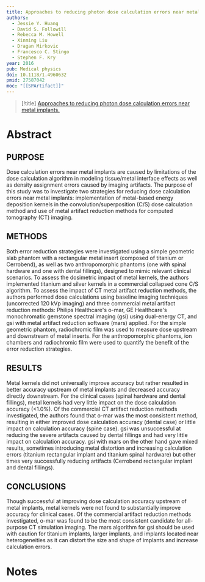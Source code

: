 ```yaml
---
title: Approaches to reducing photon dose calculation errors near metal implants.
authors:
  - Jessie Y. Huang
  - David S. Followill
  - Rebecca M. Howell
  - Xinming Liu
  - Dragan Mirkovic
  - Francesco C. Stingo
  - Stephen F. Kry
year: 2016
pub: Medical physics
doi: 10.1118/1.4960632
pmid: 27587042
moc: "[[SPArtifact]]"
---
```

>[!title]
[Approaches to reducing photon dose calculation errors near metal implants.](https://pubmed.ncbi.nlm.nih.gov/27587042/)

# Abstract
## PURPOSE
Dose calculation errors near metal implants are caused by limitations of the dose calculation algorithm in modeling tissue/metal interface effects as well as density assignment errors caused by imaging artifacts. The purpose of this study was to investigate two strategies for reducing dose calculation errors near metal implants: implementation of metal-based energy deposition kernels in the convolution/superposition (C/S) dose calculation method and use of metal artifact reduction methods for computed tomography (CT) imaging.

## METHODS
Both error reduction strategies were investigated using a simple geometric slab phantom with a rectangular metal insert (composed of titanium or Cerrobend), as well as two anthropomorphic phantoms (one with spinal hardware and one with dental fillings), designed to mimic relevant clinical scenarios. To assess the dosimetric impact of metal kernels, the authors implemented titanium and silver kernels in a commercial collapsed cone C/S algorithm. To assess the impact of CT metal artifact reduction methods, the authors performed dose calculations using baseline imaging techniques (uncorrected 120 kVp imaging) and three commercial metal artifact reduction methods: Philips Healthcare's o-mar, GE Healthcare's monochromatic gemstone spectral imaging (gsi) using dual-energy CT, and gsi with metal artifact reduction software (mars) applied. For the simple geometric phantom, radiochromic film was used to measure dose upstream and downstream of metal inserts. For the anthropomorphic phantoms, ion chambers and radiochromic film were used to quantify the benefit of the error reduction strategies.

## RESULTS
Metal kernels did not universally improve accuracy but rather resulted in better accuracy upstream of metal implants and decreased accuracy directly downstream. For the clinical cases (spinal hardware and dental fillings), metal kernels had very little impact on the dose calculation accuracy (<1.0%). Of the commercial CT artifact reduction methods investigated, the authors found that o-mar was the most consistent method, resulting in either improved dose calculation accuracy (dental case) or little impact on calculation accuracy (spine case). gsi was unsuccessful at reducing the severe artifacts caused by dental fillings and had very little impact on calculation accuracy. gsi with mars on the other hand gave mixed results, sometimes introducing metal distortion and increasing calculation errors (titanium rectangular implant and titanium spinal hardware) but other times very successfully reducing artifacts (Cerrobend rectangular implant and dental fillings).

## CONCLUSIONS
Though successful at improving dose calculation accuracy upstream of metal implants, metal kernels were not found to substantially improve accuracy for clinical cases. Of the commercial artifact reduction methods investigated, o-mar was found to be the most consistent candidate for all-purpose CT simulation imaging. The mars algorithm for gsi should be used with caution for titanium implants, larger implants, and implants located near heterogeneities as it can distort the size and shape of implants and increase calculation errors.

# Notes